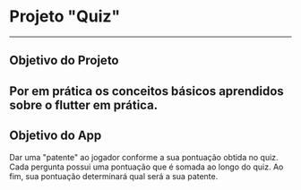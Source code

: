
# Projeto "Quiz"
---
## Objetivo do Projeto
Por em prática os conceitos básicos aprendidos sobre o flutter em prática.
---
## Objetivo do App
Dar uma "patente" ao jogador conforme a sua pontuação obtida no quiz.
 Cada pergunta possui uma pontuação que é somada ao longo do quiz. Ao fim, sua pontuação
 determinará qual será a sua patente.
